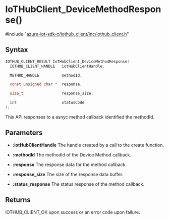 # IoTHubClient_DeviceMethodResponse()

\#include "[azure-iot-sdk-c/iothub_client/inc/iothub_client.h](../iot-c-ref-iothub-client-h.md)"  

## Syntax

```C
IOTHUB_CLIENT_RESULT IoTHubClient_DeviceMethodResponse(
  IOTHUB_CLIENT_HANDLE   iotHubClientHandle,

  METHOD_HANDLE          methodId,

  const unsigned char *  response,

  size_t                 response_size,

  int                    statusCode
);
```

This API responses to a asnyc method callback identified the methodId.

## Parameters
* **:iotHubClientHandle** The handle created by a call to the create function. 

* **:methodId** The methodId of the Device Method callback. 

* **:response** The response data for the method callback. 

* **:response_size** The size of the response data buffer. 

* **:status_response** The status response of the method callback.

## Returns
IOTHUB_CLIENT_OK upon success or an error code upon failure.

